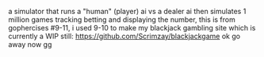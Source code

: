 a simulator that runs a "human" (player) ai vs a dealer ai then simulates 1 million games tracking betting and displaying the number, this is from gophercises #9-11, i used 9-10 to make my blackjack gambling site which is currently a WIP still: https://github.com/Scrimzay/blackjackgame
ok go away now gg
